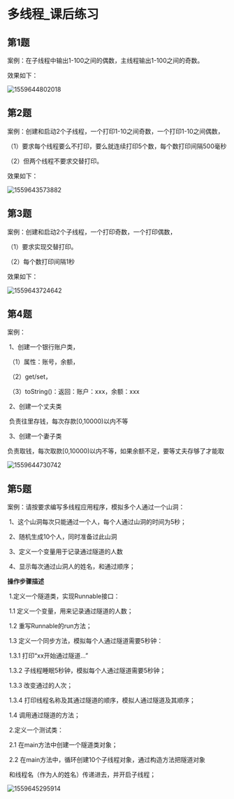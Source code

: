# 多线程_课后练习

## 第1题

案例：在子线程中输出1-100之间的偶数，主线程输出1-100之间的奇数。

效果如下：

![1559644802018](imgs/1559644802018.png)

## 第2题

案例：创建和启动2个子线程，一个打印1-10之间奇数，一个打印1-10之间偶数，

（1）要求每个线程要么不打印，要么就连续打印5个数，每个数打印间隔500毫秒

（2）但两个线程不要求交替打印。

效果如下：

![1559643573882](imgs/1559643573882.png)



## 第3题

案例：创建和启动2个子线程，一个打印奇数，一个打印偶数，

（1）要求实现交替打印。

（2）每个数打印间隔1秒

效果如下：

![1559643724642](imgs/1559643724642.png)



## 第4题

案例：

​	1、创建一个银行账户类，

​	（1）属性：账号，余额，

​	（2）get/set，

​	（3）toString()：返回：账户：xxx，余额：xxx

​	2、创建一个丈夫类

​		负责往里存钱，每次存款[0,10000)以内不等

​	3、创建一个妻子类

​		负责取钱，每次取款[0,10000)以内不等，如果余额不足，要等丈夫存够了才能取

![1559644730742](imgs/1559644730742.png)

## 第5题

案例：请按要求编写多线程应用程序，模拟多个人通过一个山洞：

​	1、这个山洞每次只能通过一个人，每个人通过山洞的时间为5秒；

​	2、随机生成10个人，同时准备过此山洞

​	3、定义一个变量用于记录通过隧道的人数

​	4、显示每次通过山洞人的姓名，和通过顺序；

**操作步骤描述**

​	1.定义一个隧道类，实现Runnable接口：

​		1.1 定义一个变量，用来记录通过隧道的人数；

​		1.2 重写Runnable的run方法；

​		1.3 定义一个同步方法，模拟每个人通过隧道需要5秒钟：

​			1.3.1 打印“xx开始通过隧道...”

​			1.3.2 子线程睡眠5秒钟，模拟每个人通过隧道需要5秒钟；

​			1.3.3 改变通过的人次；

​			1.3.4 打印线程名称及其通过隧道的顺序，模拟人通过隧道及其顺序；

​		1.4 调用通过隧道的方法；

​	2.定义一个测试类：

​		2.1 在main方法中创建一个隧道类对象；

​		2.2 在main方法中，循环创建10个子线程对象，通过构造方法把隧道对象

​		    和线程名（作为人的姓名）传递进去，并开启子线程；

![1559645295914](imgs/1559645295914.png)

